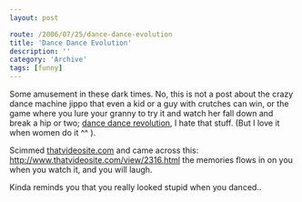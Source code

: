```yaml
---
layout: post

route: /2006/07/25/dance-dance-evolution
title: 'Dance Dance Evolution'
description: ''
category: 'Archive'
tags: [funny]
---
```


Some amusement in these dark times. No, this is not a post about the crazy dance
machine jippo that even a kid or a guy with crutches can win, or the game where
you lure your granny to try it and watch her fall down and break a hip or two;
<a class="ph" target="_blank" rel="noopener noreferrer" href="http://en.wikipedia.org/wiki/Dance_Dance_Revolution">dance
dance revolution</a>, I hate that stuff. (But I love it when women do it ^^ ).

Scimmed
<a class="ph" target="_blank" rel="noopener noreferrer" href="http://www.thatvideosite.com">thatvideosite.com</a>
and came across this:
<a class="ph" target="_blank" rel="noopener noreferrer" href="http://www.thatvideosite.com/view/2316.html">http://www.thatvideosite.com/view/2316.html</a>
the memories flows in on you when you watch it, and you will laugh.

Kinda reminds you that you really looked stupid when you danced..

